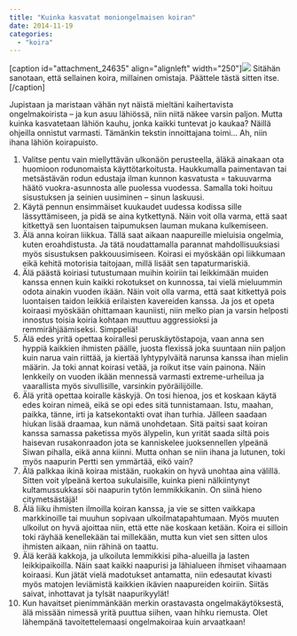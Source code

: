 ```yaml
---
title: "Kuinka kasvatat moniongelmaisen koiran"
date: 2014-11-19
categories: 
  - "koira"
---
```


\[caption id="attachment\_24635" align="alignleft" width="250"\]![](images/lähuuamulle2-250x199.png) Sitähän sanotaan, että sellainen koira, millainen omistaja. Päättele tästä sitten itse.\[/caption\]

Jupistaan ja maristaan vähän nyt näistä mieltäni kaihertavista ongelmakoirista – ja kun asuu lähiössä, niin niitä näkee varsin paljon. Mutta kuinka kasvatetaan lähiön kauhu, jonka kaikki tuntevat jo kaukaa? Näillä ohjeilla onnistut varmasti. Tämänkin tekstin innoittajana toimi… Ah, niin ihana lähiön koirapuisto.

<!--more-->

1. Valitse pentu vain miellyttävän ulkonäön perusteella, äläkä ainakaan ota huomioon rodunomaista käyttötarkoitusta. Haukkumalla paimentavan tai metsästävän rodun edustaja ilman kunnon kasvatusta = takuuvarma häätö vuokra-asunnosta alle puolessa vuodessa. Samalla toki hoituu sisustuksen ja seinien uusiminen – sinun laskuusi.
2. Käytä pennun ensimmäiset kuukaudet uudessa kodissa sille lässyttämiseen, ja pidä se aina kytkettynä. Näin voit olla varma, että saat kitkettyä sen luontaisen taipumuksen lauman mukana kulkemiseen.
3. Älä anna koiran liikkua. Tällä saat aikaan naapureille mieluisia ongelmia, kuten eroahdistusta. Ja tätä noudattamalla parannat mahdollisuuksiasi myös sisustuksen pakkouusimiseen. Koirasi ei myöskään opi liikkumaan eikä kehitä motorisia taitojaan, millä lisäät sen tapaturmariskiä.
4. Älä päästä koiriasi tutustumaan muihin koiriin tai leikkimään muiden kanssa ennen kuin kaikki rokotukset on kunnossa, tai vielä mieluummin odota ainakin vuoden ikään. Näin voit olla varma, että saat kitkettyä pois luontaisen taidon leikkiä erilaisten kavereiden kanssa. Ja jos et opeta koiraasi myöskään ohittamaan kauniisti, niin melko pian ja varsin helposti innostus toisia koiria kohtaan muuttuu aggressioksi ja remmirähjäämiseksi. Simppeliä!
5. Älä edes yritä opettaa koirallesi peruskäytöstapoja, vaan anna sen hyppiä kaikkien ihmisten päälle, juosta flexissä joka suuntaan niin paljon kuin narua vain riittää, ja kiertää lyhtypylväitä narunsa kanssa ihan mielin määrin. Ja toki annat koirasi vetää, ja roikut itse vain painona. Näin lenkkeily on vuoden ikään mennessä varmasti extreme-urheilua ja vaarallista myös sivullisille, varsinkin pyöräilijöille.
6. Älä yritä opettaa koiralle käskyjä. On tosi hienoa, jos et koskaan käytä edes koiran nimeä, eikä se opi edes sitä tunnistamaan. Istu, maahan, paikka, tänne, irti ja katsekontakti ovat ihan turhia. Jälleen saadaan hiukan lisää draamaa, kun nämä unohdetaan. Sitä paitsi saat koiran kanssa samassa paketissa myös älypelin, kun yrität saada siltä pois haisevan rusakonraadon jota se kanniskelee juoksennellen ylpeänä Siwan pihalla, eikä anna kiinni. Mutta onhan se niin ihana ja lutunen, toki myös naapurin Pertti sen ymmärtää, eikö vain?
7. Älä palkkaa ikinä koiraa mistään, ruokakin on hyvä unohtaa aina välillä. Sitten voit ylpeänä kertoa sukulaisille, kuinka pieni nälkiintynyt kultamussukkasi söi naapurin tytön lemmikkikanin. On siinä hieno citymetsästäjä!
8. Älä liiku ihmisten ilmoilla koiran kanssa, ja vie se sitten vaikkapa markkinoille tai muuhun sopivaan ulkoilmatapahtumaan. Myös muuten ulkoilut on hyvä ajoittaa niin, että ette näe koskaan ketään. Koira ei silloin toki räyhää kenellekään tai millekään, mutta kun viet sen sitten ulos ihmisten aikaan, niin rähinä on taattu.
9. Älä kerää kakkoja, ja ulkoiluta lemmikkisi piha-alueilla ja lasten leikkipaikoilla. Näin saat kaikki naapurisi ja lähialueen ihmiset vihaamaan koiraasi. Kun jätät vielä madotukset antamatta, niin edesautat kivasti myös matojen leviämistä kaikkien ikävien naapureiden koiriin. Siitäs saivat, inhottavat ja tylsät naapurikyylät!
10. Kun havaitset pienimmänkään merkin orastavasta ongelmakäytöksestä, älä missään nimessä yritä puuttua siihen, vaan hihku riemusta. Olet lähempänä tavoitettelemaasi ongelmakoiraa kuin arvaatkaan!
